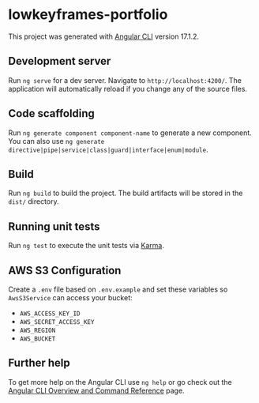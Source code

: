 # lowkeyframes-portfolio

This project was generated with [Angular CLI](https://github.com/angular/angular-cli) version 17.1.2.

## Development server

Run `ng serve` for a dev server. Navigate to `http://localhost:4200/`. The application will automatically reload if you change any of the source files.

## Code scaffolding

Run `ng generate component component-name` to generate a new component. You can also use `ng generate directive|pipe|service|class|guard|interface|enum|module`.

## Build

Run `ng build` to build the project. The build artifacts will be stored in the `dist/` directory.

## Running unit tests

Run `ng test` to execute the unit tests via [Karma](https://karma-runner.github.io).

## AWS S3 Configuration

Create a `.env` file based on `.env.example` and set these variables so
`AwsS3Service` can access your bucket:

- `AWS_ACCESS_KEY_ID`
- `AWS_SECRET_ACCESS_KEY`
- `AWS_REGION`
- `AWS_BUCKET`

## Further help

To get more help on the Angular CLI use `ng help` or go check out the [Angular CLI Overview and Command Reference](https://angular.io/cli) page.

